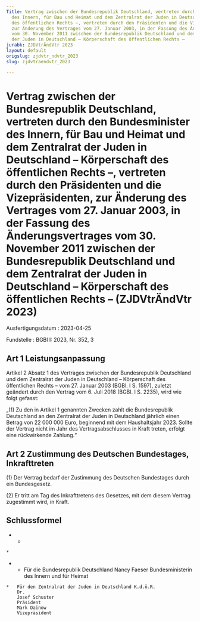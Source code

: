 ```yaml
---
Title: Vertrag zwischen der Bundesrepublik Deutschland, vertreten durch den Bundesminister
  des Innern, für Bau und Heimat und dem Zentralrat der Juden in Deutschland – Körperschaft
  des öffentlichen Rechts –, vertreten durch den Präsidenten und die Vizepräsidenten,
  zur Änderung des Vertrages vom 27. Januar 2003, in der Fassung des Änderungsvertrages
  vom 30. November 2011 zwischen der Bundesrepublik Deutschland und dem Zentralrat
  der Juden in Deutschland – Körperschaft des öffentlichen Rechts –
jurabk: ZJDVtrÄndVtr 2023
layout: default
origslug: zjdvtr_ndvtr_2023
slug: zjdvtraendvtr_2023

---
```


# Vertrag zwischen der Bundesrepublik Deutschland, vertreten durch den Bundesminister des Innern, für Bau und Heimat und dem Zentralrat der Juden in Deutschland – Körperschaft des öffentlichen Rechts –, vertreten durch den Präsidenten und die Vizepräsidenten, zur Änderung des Vertrages vom 27. Januar 2003, in der Fassung des Änderungsvertrages vom 30. November 2011 zwischen der Bundesrepublik Deutschland und dem Zentralrat der Juden in Deutschland – Körperschaft des öffentlichen Rechts – (ZJDVtrÄndVtr 2023)

Ausfertigungsdatum
:   2023-04-25

Fundstelle
:   BGBl I: 2023, Nr. 352, 3


## Art 1 Leistungsanpassung

Artikel 2 Absatz 1 des Vertrages zwischen der Bundesrepublik Deutschland und dem Zentralrat der Juden in Deutschland – Körperschaft des öffentlichen Rechts – vom 27. Januar 2003 (BGBl. I S. 1597), zuletzt geändert durch den Vertrag vom 6. Juli 2018 (BGBl. I S. 2235), wird wie folgt gefasst:

„(1) Zu den in Artikel 1 genannten Zwecken zahlt die Bundesrepublik Deutschland an den Zentralrat der Juden in Deutschland jährlich einen Betrag von 22 000 000 Euro, beginnend mit dem Haushaltsjahr 2023. Sollte der Vertrag nicht im Jahr des Vertragsabschlusses in Kraft treten, erfolgt eine rückwirkende Zahlung.“


## Art 2 Zustimmung des Deutschen Bundestages, Inkrafttreten

(1) Der Vertrag bedarf der Zustimmung des Deutschen Bundestages durch ein Bundesgesetz.

(2) Er tritt am Tag des Inkrafttretens des Gesetzes, mit dem diesem Vertrag zugestimmt wird, in Kraft.


## Schlussformel


*    *
    *

*    *   Für die Bundesrepublik Deutschland
        Nancy Faeser
        Bundesministerin
        des Innern und für Heimat

    *   Für den Zentralrat der Juden in Deutschland K.d.ö.R.
        Dr.
        Josef Schuster
        Präsident
        Mark Dainow
        Vizepräsident




